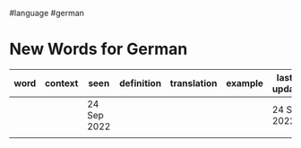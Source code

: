 #language #german

# New Words for German

| word | context | seen        | definition | translation | example | last-update |
| ---- | ------- | ----------- | ---------- | ----------- | ------- | ----------- |
|      |         | 24 Sep 2022 |            |             |         | 24 Sep 2022 | 
|      |         |             |            |             |         |             |

